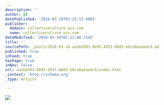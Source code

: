 ```yaml
---
description: ''
author: []
datePublished: '2016-03-18T02:25:13.408Z'
publisher:
  domain: collectiveculture.wix.com
  name: collectiveculture.wix.com
dateModified: '2016-03-18T02:21:00.714Z'
title: ''
sourcePath: _posts/2016-03-18-aa26d393-8b95-4915-88d3-e0ca0aeaedc9.md
published: true
inFeed: true
hasPage: true
inNav: false
url: aa26d393-8b95-4915-88d3-e0ca0aeaedc9/index.html
_context: 'http://schema.org'
_type: Article

---
```

![](https://static.wixstatic.com/media/504f5e_ea8fbf9215964a14b4598fc80c570c1c.jpg/v1/fill/w_480,h_480,al_c,q_90,usm_0.66_1.00_0.01/504f5e_ea8fbf9215964a14b4598fc80c570c1c.jpg)